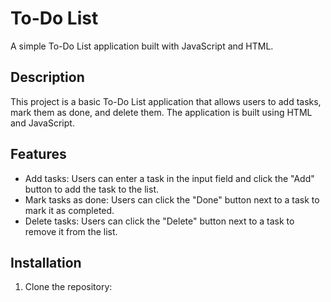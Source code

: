 # To-Do List

A simple To-Do List application built with JavaScript and HTML.

## Description

This project is a basic To-Do List application that allows users to add tasks, mark them as done, and delete them. The application is built using HTML and JavaScript.

## Features

- Add tasks: Users can enter a task in the input field and click the "Add" button to add the task to the list.
- Mark tasks as done: Users can click the "Done" button next to a task to mark it as completed.
- Delete tasks: Users can click the "Delete" button next to a task to remove it from the list.

## Installation

1. Clone the repository: